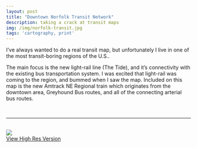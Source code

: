```yaml
---
layout: post
title: "Downtown Norfolk Transit Network"
description: taking a crack at transit maps
img: /img/norfolk-transit.jpg
tags: 'cartography, print'
---
```


I’ve always wanted to do a real transit map, but unfortunately I live in one of the most transit-boring regions of the U.S..

The main focus is the new light-rail line (The Tide), and it’s connectivity with the existing bus transportation system. I was excited that light-rail was coming to the region, and bummed when I saw the map. Included on this map is the new Amtrack NE Regional train which originates from the downtown area,  Greyhound Bus routes, and all of the connecting arterial bus routes.

 <br/>

<hr>

<br/>
<div class="img_row">
    <img class="col three" src="{{ site.baseurl l}}/img/norfolk-transit.jpg"/>
</div>
<div class="col three caption">
    <a href="{{ site.baseurl l}}/img/norfolk-transit.jpg" target="_blank">View High Res Version</a>
</div>
